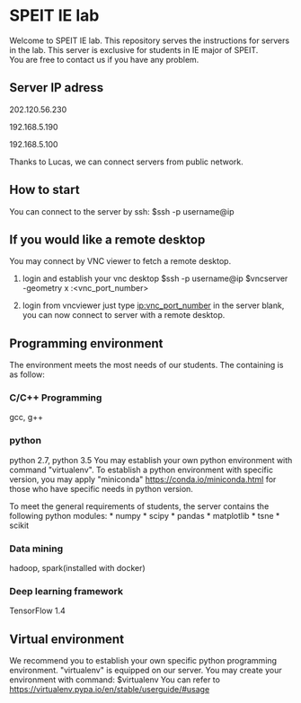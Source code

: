 # SPEIT IE lab

Welcome to SPEIT IE lab. This repository serves the instructions for servers in the lab.
This server is exclusive for students in IE major of SPEIT.  
You are free to contact us if you have any problem.

## Server IP adress
202.120.56.230

192.168.5.190

192.168.5.100

Thanks to Lucas, we can connect servers from public network.

## How to start
You can connect to the server by ssh:
  $ssh -p <port> username@ip

## If you would like a remote desktop
You may connect by VNC viewer to fetch a remote desktop.
1. login and establish your vnc desktop
  $ssh -p <port> username@ip
  $vncserver -geometry <width>x<height> :<vnc_port_number>

2. login from vncviewer
  just type <ip:vnc_port_number> in the server blank, you can now connect to server with a remote desktop.

## Programming environment
The environment meets the most needs of our students. The containing is as follow:

### C/C++ Programming
  gcc, g++

### python
  python 2.7, python 3.5
  You may establish your own python environment with command "virtualenv".
  To establish a python environment with specific version, you may apply "miniconda"
  https://conda.io/miniconda.html for those who have specific needs in python version.

To meet the general requirements of students, the server contains the following python modules:
    * numpy
    * scipy
    * pandas
    * matplotlib
    * tsne
    * scikit




### Data mining
  hadoop, spark(installed with docker)

### Deep learning framework
  TensorFlow 1.4

## Virtual environment
We recommend you to establish your own specific python programming environment.
"virtualenv" is equipped on our server. You may create your environment with command:
  $virtualenv <environment name>
You can refer to https://virtualenv.pypa.io/en/stable/userguide/#usage
